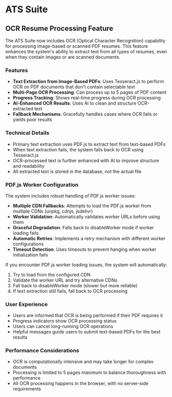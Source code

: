 # ATS Suite

## OCR Resume Processing Feature

The ATS Suite now includes OCR (Optical Character Recognition) capability for processing image-based or scanned PDF resumes. This feature enhances the system's ability to extract text from all types of resumes, even when they contain images or are scanned documents.

### Features

- **Text Extraction from Image-Based PDFs**: Uses Tesseract.js to perform OCR on PDF documents that don't contain selectable text
- **Multi-Page OCR Processing**: Can process up to 5 pages of PDF content
- **Progress Tracking**: Shows real-time progress during OCR processing
- **AI-Enhanced OCR Results**: Uses AI to clean and structure OCR-extracted text
- **Fallback Mechanisms**: Gracefully handles cases where OCR fails or yields poor results

### Technical Details

- Primary text extraction uses PDF.js to extract text from text-based PDFs
- When text extraction fails, the system falls back to OCR using Tesseract.js
- OCR-processed text is further enhanced with AI to improve structure and readability
- All extracted text is stored in the database, not the actual file

### PDF.js Worker Configuration

The system includes robust handling of PDF.js worker issues:

- **Multiple CDN Fallbacks**: Attempts to load the PDF.js worker from multiple CDNs (unpkg, cdnjs, jsdelivr)
- **Worker Validation**: Automatically validates worker URLs before using them
- **Graceful Degradation**: Falls back to disableWorker mode if worker loading fails
- **Automatic Retries**: Implements a retry mechanism with different worker configurations
- **Timeout Detection**: Uses timeouts to prevent hanging when worker initialization fails

If you encounter PDF.js worker loading issues, the system will automatically:

1. Try to load from the configured CDN
2. Validate the worker URL and try alternative CDNs
3. Fall back to disableWorker mode (slower but more reliable)
4. If text extraction still fails, fall back to OCR processing

### User Experience

- Users are informed that OCR is being performed if their PDF requires it
- Progress indicators show OCR processing status
- Users can cancel long-running OCR operations
- Helpful messages guide users to submit text-based PDFs for the best results

### Performance Considerations

- OCR is computationally intensive and may take longer for complex documents
- Processing is limited to 5 pages maximum to balance thoroughness with performance
- All OCR processing happens in the browser, with no server-side requirements
